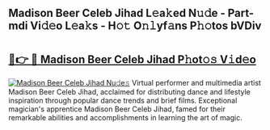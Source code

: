 ## Madison Beer Celeb Jihad L𝚎a𝚔ed N𝚞𝚍e - Part-mdi Vi𝚍𝚎o L𝚎a𝚔s - H𝚘𝚝 O𝚗𝚕yf𝚊ns P𝚑𝚘tos bVDiv

# <h2><a href="http://kf9wvto.oniu.top/?m=Madison+Beer+Celeb+Jihad">🔗👉 🔴 Madison Beer Celeb Jihad P𝚑ot𝚘𝚜 V𝚒d𝚎o</a></h2>

[![Madison Beer Celeb Jihad Nu𝚍e𝚜](https://i.imgur.com/0qMVB7G.gif)](http://kf9wvto.oniu.top/?m=Madison+Beer+Celeb+Jihad)
Virtual performer and multimedia artist Madison Beer Celeb Jihad, acclaimed for distributing dance and lifestyle inspiration through popular dance trends and brief films. Exceptional magician's apprentice Madison Beer Celeb Jihad, famed for their remarkable abilities and accomplishments in learning the art of magic.  
